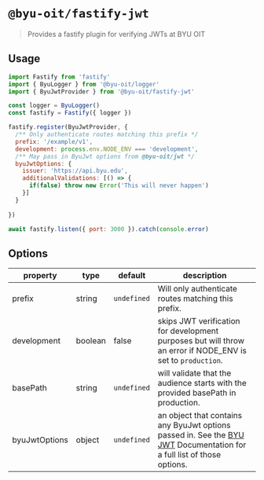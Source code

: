 # `@byu-oit/fastify-jwt`

> Provides a fastify plugin for verifying JWTs at BYU OIT

## Usage

```javascript
import Fastify from 'fastify'
import { ByuLogger } from '@byu-oit/logger'
import { ByuJwtProvider } from '@byu-oit/fastify-jwt'

const logger = ByuLogger()
const fastify = Fastify({ logger })

fastify.register(ByuJwtProvider, {
  /** Only authenticate routes matching this prefix */
  prefix: '/example/v1', 
  development: process.env.NODE_ENV === 'development',
  /** May pass in ByuJwt options from @byu-oit/jwt */
  byuJwtOptions: {
    issuer: 'https://api.byu.edu',
    additionalValidations: [() => {
      if(false) throw new Error('This will never happen')
    }] 
  }
  
})

await fastify.listen({ port: 3000 }).catch(console.error)
```

## Options

| property              | type    | default     | description                                                                                                                                                                                       |
|-----------------------|---------|-------------|---------------------------------------------------------------------------------------------------------------------------------------------------------------------------------------------------|
| prefix                | string  | `undefined` | Will only authenticate routes matching this prefix.                                                                                                                                               |
| development           | boolean | false       | skips JWT verification for development purposes but will throw an error if NODE_ENV is set to `production`.                                                                                       |
| basePath              | string  | `undefined` | will validate that the audience starts with the provided basePath in production.                                                                                                                  |
| byuJwtOptions         | object  | `undefined` | an object that contains any ByuJwt options passed in. See the [BYU JWT](https://byu-oit.github.io/byu-jwt-nodejs/modules/BYU_JWT.html#md:options) Documentation for a full list of those options. |
